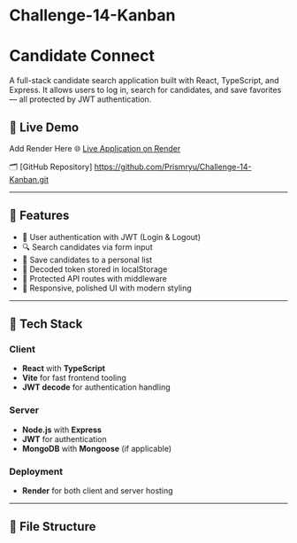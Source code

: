 # Challenge-14-Kanban

# Candidate Connect

A full-stack candidate search application built with React, TypeScript, and Express. It allows users to log in, search for candidates, and save favorites — all protected by JWT authentication.


## 🚀 Live Demo


Add Render Here
🌐 [Live Application on Render](https://your-app.onrender.com)

🗂️ [GitHub Repository] https://github.com/Prismryu/Challenge-14-Kanban.git

---

## 📌 Features

- 🔐 User authentication with JWT (Login & Logout)
- 🔍 Search candidates via form input
- 💾 Save candidates to a personal list
- 🧠 Decoded token stored in localStorage
- 🎯 Protected API routes with middleware
- 📱 Responsive, polished UI with modern styling

---

## 🧰 Tech Stack

### Client
- **React** with **TypeScript**
- **Vite** for fast frontend tooling
- **JWT decode** for authentication handling

### Server
- **Node.js** with **Express**
- **JWT** for authentication
- **MongoDB** with **Mongoose** (if applicable)

### Deployment
- **Render** for both client and server hosting

---

## 📂 File Structure

